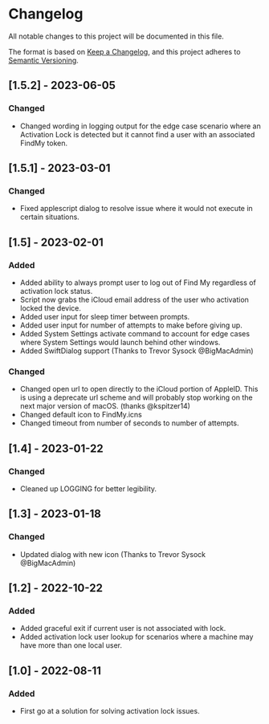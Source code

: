 # Changelog
All notable changes to this project will be documented in this file.

The format is based on [Keep a Changelog](https://keepachangelog.com/en/1.0.0/),
and this project adheres to [Semantic Versioning](https://semver.org/spec/v2.0.0.html).

## [1.5.2] - 2023-06-05
### Changed
- Changed wording in logging output for the edge case scenario where an Activation Lock is detected but it cannot find a user with an associated FindMy token.

## [1.5.1] - 2023-03-01
### Changed
- Fixed applescript dialog to resolve issue where it would not execute in certain situations.

## [1.5] - 2023-02-01
### Added
- Added ability to always prompt user to log out of Find My regardless of activation lock status.
- Script now grabs the iCloud email address of the user who activation locked the device.
- Added user input for sleep timer between prompts.
- Added user input for number of attempts to make before giving up.
- Added System Settings activate command to account for edge cases where System Settings would launch behind other windows.
- Added SwiftDialog support (Thanks to Trevor Sysock @BigMacAdmin)
### Changed
- Changed open url to open directly to the iCloud portion of AppleID. This is using a deprecate url scheme and will probably stop working on the next major version of macOS. (thanks @kspitzer14)
- Changed default icon to FindMy.icns
- Changed timeout from number of seconds to number of attempts.

## [1.4] - 2023-01-22
### Changed
- Cleaned up LOGGING for better legibility.

## [1.3] - 2023-01-18
### Changed
- Updated dialog with new icon (Thanks to Trevor Sysock @BigMacAdmin)

## [1.2] - 2022-10-22
### Added
- Added graceful exit if current user is not associated with lock.
- Added activation lock user lookup for scenarios where a machine may have more than one local user.

## [1.0] - 2022-08-11
### Added
- First go at a solution for solving activation lock issues.
